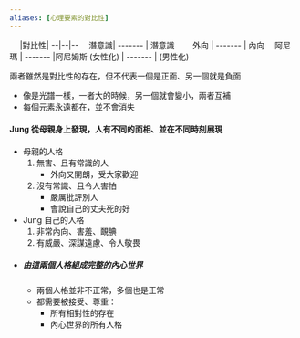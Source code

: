 ```yaml
---
aliases: [心理要素的對比性]
---
```


　 |對比性| 
--|--|--
　潛意識| ------- | 潛意識
　　外向 | ------- | 內向
　阿尼瑪 | ------- |阿尼姆斯
 (女性化) | ------- | (男性化)
 
 兩者雖然是對比性的存在，但不代表一個是正面、另一個就是負面
 - 像是光譜一樣，一者大的時候，另一個就會變小，兩者互補
 - 每個元素永遠都在，並不會消失
 
 #### Jung 從母親身上發現，人有不同的面相、並在不同時刻展現
 - 母親的人格
	 1. 無害、且有常識的人
		 - 外向又開朗，受大家歡迎
	2. 沒有常識、且令人害怕
		-  嚴厲批評別人
		-  會說自己的丈夫死的好
- Jung 自己的人格
	1. 非常內向、害羞、靦腆
	2. 有威嚴、深謀遠慮、令人敬畏
- ##### 由這兩個人格組成完整的內心世界
  - 兩個人格並非不正常，多個也是正常
  - 都需要被接受、尊重：
	  - 所有相對性的存在
	  - 內心世界的所有人格

